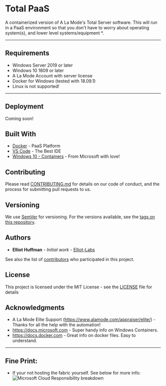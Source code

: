 # Total PaaS

A containerized version of A La Mode's Total Server software.
This will run in a PaaS environment so that you don't have to worry about operating system(s), and lower level systems/equipment *.

---

## Requirements
 - Windows Server 2019 or later
 - Windows 10 1809 or later
 - A La Mode Account with server license
 - Docker for Windows (tested with 18.09.1)
 - Linux is not supported!

---

## Deployment

Coming soon!

## Built With

* [Docker](https://www.docker.com/) - PaaS Platform
* [VS Code](https://code.visualstudio.com/) - The Best IDE
* [Windows 10 - Containers](https://docs.microsoft.com/en-us/virtualization/windowscontainers/index) - From Microsoft with love!

## Contributing

Please read [CONTRIBUTING.md](CONTRIBUTING.md) for details on our code of conduct, and the process for submitting pull requests to us.

## Versioning

We use [SemVer](http://semver.org/) for versioning. For the versions available, see the [tags on this repository](https://github.com/elliot-labs/Total-PaaS/tags). 

## Authors

 - **Elliot Huffman** - *Initial work* - [Elliot-Labs](https://github.com/elliot-labs)

See also the list of [contributors](https://github.com/elliot-labs/Total-PaaS/contributors) who participated in this project.

## License

This project is licensed under the MIT License - see the [LICENSE](LICENSE) file for details

## Acknowledgments

- A La Mode Elite Support (https://www.alamode.com/appraiser/elite/) - Thanks for all the help with the automation!
- https://docs.microsoft.com - Super handy info on Windows Containers.
- https://docs.docker.com - Great info on docker files. Easy to understand.

---

## Fine Print:
- If your not hosting the fabric yourself. See below for more info: 
![Microsoft Cloud Responsibility breakdown](https://docs.microsoft.com/en-us/azure/security/media/security-management-and-monitoring-overview/shared-responsibility.png "Microsoft cloud responsibility breakdown chart.")